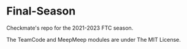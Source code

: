 # Final-Season
Checkmate's repo for the 2021-2023 FTC season.

The TeamCode and MeepMeep modules are under The MIT License.